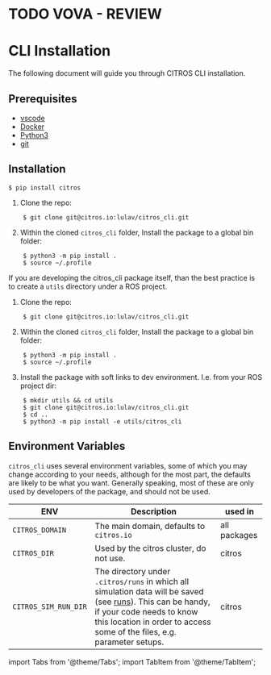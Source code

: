 # TODO VOVA - REVIEW

# CLI Installation

The following document will guide you through CITROS CLI installation.


## Prerequisites

- [vscode](https://code.visualstudio.com/download)
- [Docker](https://www.docker.com/)
- [Python3](https://www.python.org/downloads/)
- [git](https://git-scm.com/)

## Installation

<Tabs groupId="install-options">

<TabItem value="op1" label="Without Code">

    $ pip install citros 

</TabItem>

<TabItem value="op2" label="With Code">

1. Clone the repo:
    
```shell 
    $ git clone git@citros.io:lulav/citros_cli.git
```
2.  Within the cloned `citros_cli` folder, Install the package to a global bin folder:

```shell 
    $ python3 -m pip install .
    $ source ~/.profile
```

</TabItem>

<TabItem value="op3" label="With Code and Soft Links">

If you are developing the citros_cli package itself, than the best practice is to create a `utils` directory under a ROS project.

1. Clone the repo:

```shell 
    $ git clone git@citros.io:lulav/citros_cli.git
```

2. Within the cloned `citros_cli` folder, Install the package to a global bin folder:

```shell 
    $ python3 -m pip install .
    $ source ~/.profile
```

3. Install the package with soft links to dev environment. I.e. from your ROS project dir:

```shell 
    $ mkdir utils && cd utils
    $ git clone git@citros.io:lulav/citros_cli.git
    $ cd ..
    $ python3 -m pip install -e utils/citros_cli
  ```

</TabItem>
</Tabs>

## Environment Variables
   
   `citros_cli` uses several environment variables, some of which you may change according to your needs, although for the most part, the defaults are likely to be what you want. Generally speaking, most of these are only used by developers of the package, and should not be used.

| ENV | Description | used in |
| --- | --- | --- |
| `CITROS_DOMAIN` | The main domain, defaults to `citros.io` | all packages |
| `CITROS_DIR` | Used by the citros cluster, do not use. | citros |
| `CITROS_SIM_RUN_DIR` | The directory under `.citros/runs` in which all simulation data will be saved (see [runs](../advanced_guides/citros_structure.md#directory-runs)). This can be handy, if your code needs to know this location in order to access some of the files, e.g. parameter setups. | citros |

import Tabs from '@theme/Tabs';
import TabItem from '@theme/TabItem';